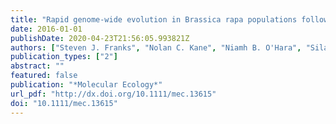 ```yaml
---
title: "Rapid genome-wide evolution in Brassica rapa populations following drought revealed by sequencing of ancestral and descendant gene pools"
date: 2016-01-01
publishDate: 2020-04-23T21:56:05.993821Z
authors: ["Steven J. Franks", "Nolan C. Kane", "Niamh B. O'Hara", "Silas Tittes", "Joshua S. Rest"]
publication_types: ["2"]
abstract: ""
featured: false
publication: "*Molecular Ecology*"
url_pdf: "http://dx.doi.org/10.1111/mec.13615"
doi: "10.1111/mec.13615"
---
```


